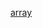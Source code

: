[array](https://github.com/creativeCodingART2210Fall2019Section2/Purvis_Liza__ART2210_Fall2019/raw/master/Exercises/array/CUPCAKEINDEX.html)
